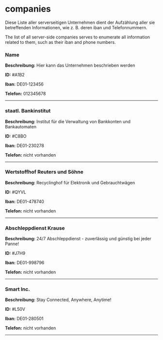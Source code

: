 # companies

Diese Liste aller serverseitigen Unternehmen dient der Aufzählung aller sie betreffenden Informationen, wie z. B. deren iban und Telefonnummern.

The list of all server-side companies serves to enumerate all information related to them, such as their iban and phone numbers.

### Name
<p>
  <b>Beschreibung:</b> Hier kann das Unternehmen beschrieben werden
</p>
<p>
  <b>ID:</b> #A1B2
</p>
<p>
  <b>Iban:</b> DE01-123456
</p>
<p>
  <b>Telefon:</b> 012345678
</p>


---

### staatl. Bankinstitut
<p>
  <b>Beschreibung:</b> Institut für die Verwaltung von Bankkonten und Bankautomaten
</p>
<p>
  <b>ID:</b> #C8BO
</p>
<p>
  <b>Iban:</b> DE01-230278
</p>
<p>
  <b>Telefon:</b> nicht vorhanden
</p>

---

### Wertstoffhof Reuters und Söhne
<p>
  <b>Beschreibung:</b> Recyclinghof für Elektronik und Gebrauchtwägen
</p>
<p>
  <b>ID:</b> #QYVL
</p>
<p>
  <b>Iban:</b> DE01-478740
</p>
<p>
  <b>Telefon:</b> nicht vorhanden
</p>

---

### Abschleppdienst Krause
<p>
  <b>Beschreibung:</b> 24/7 Abschleppdienst - zuverlässig und günstig bei jeder Panne!
</p>
<p>
  <b>ID:</b> #J7H9
</p>
<p>
  <b>Iban:</b> DE01-998796
</p>
<p>
  <b>Telefon:</b> nicht vorhanden
</p>

---

### Smart Inc.
<p>
  <b>Beschreibung:</b> Stay Connected, Anywhere, Anytime!
</p>
<p>
  <b>ID:</b> #L50V
</p>
<p>
  <b>Iban:</b> DE01-280501
</p>
<p>
  <b>Telefon:</b> nicht vorhanden
</p>

---
